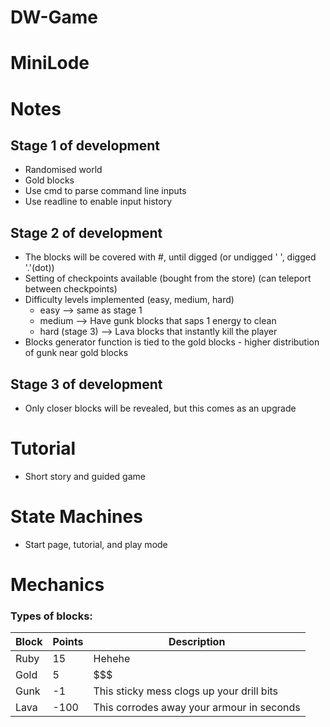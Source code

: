 # DW-Game



# MiniLode


# Notes


## Stage 1 of development
  - Randomised world
  - Gold blocks
  - Use cmd to parse command line inputs
  - Use readline to enable input history

## Stage 2 of development
  - The blocks will be covered with #, until digged (or undigged ' ', digged '.'(dot))
  - Setting of checkpoints available (bought from the store) (can teleport between checkpoints)
  - Difficulty levels implemented (easy, medium, hard)
    - easy --> same as stage 1
    - medium --> Have gunk blocks that saps 1 energy to clean
    - hard (stage 3) --> Lava blocks that instantly kill the player
  - Blocks generator function is tied to the gold blocks - higher distribution of gunk near gold blocks

## Stage 3 of development
  - Only closer blocks will be revealed, but this comes as an upgrade

# Tutorial
  - Short story and guided game

# State Machines

  - Start page, tutorial, and play mode
  
  
# Mechanics

### Types of blocks:
| Block | Points | Description |
| --- | --- | --- |
| Ruby | 15 | Hehehe |
| Gold | 5 | $$$ |
| Gunk | -1 | This sticky mess clogs up your drill bits |
| Lava | -100 | This corrodes away your armour in seconds |
